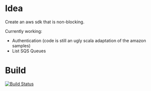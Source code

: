 # Idea

Create an aws sdk that is non-blocking.

Currently working:
* Authentication (code is still an ugly scala adaptation of the amazon samples)
* List SQS Queues

# Build

[![Build Status](https://travis-ci.org/bomgar/reactive-aws.svg?branch=master)](https://travis-ci.org/bomgar/reactive-aws)